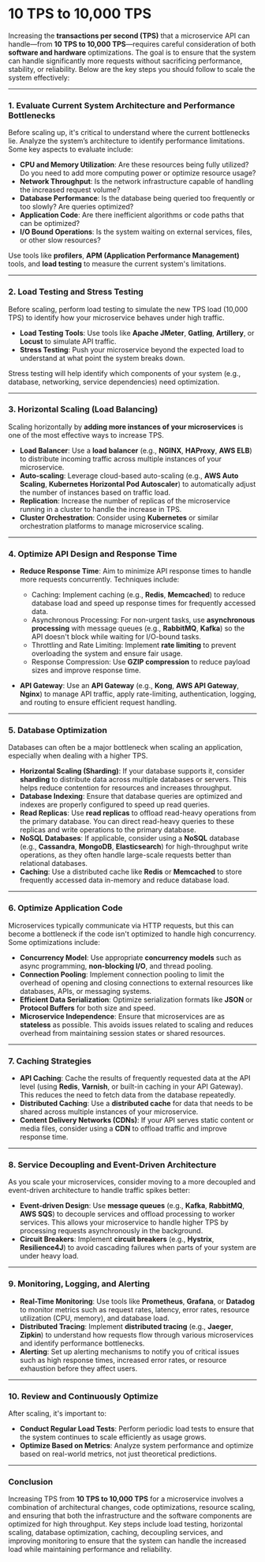 # 10 TPS to 10,000 TPS

Increasing the **transactions per second (TPS)** that a microservice API can handle—from **10 TPS to 10,000 TPS**—requires careful consideration of both **software and hardware** optimizations. The goal is to ensure that the system can handle significantly more requests without sacrificing performance, stability, or reliability. Below are the key steps you should follow to scale the system effectively:

---

### 1. **Evaluate Current System Architecture and Performance Bottlenecks**

Before scaling up, it's critical to understand where the current bottlenecks lie. Analyze the system’s architecture to identify performance limitations. Some key aspects to evaluate include:
- **CPU and Memory Utilization**: Are these resources being fully utilized? Do you need to add more computing power or optimize resource usage?
- **Network Throughput**: Is the network infrastructure capable of handling the increased request volume?
- **Database Performance**: Is the database being queried too frequently or too slowly? Are queries optimized?
- **Application Code**: Are there inefficient algorithms or code paths that can be optimized?
- **I/O Bound Operations**: Is the system waiting on external services, files, or other slow resources?

Use tools like **profilers**, **APM (Application Performance Management)** tools, and **load testing** to measure the current system's limitations.

---

### 2. **Load Testing and Stress Testing**

Before scaling, perform load testing to simulate the new TPS load (10,000 TPS) to identify how your microservice behaves under high traffic. 
- **Load Testing Tools**: Use tools like **Apache JMeter**, **Gatling**, **Artillery**, or **Locust** to simulate API traffic.
- **Stress Testing**: Push your microservice beyond the expected load to understand at what point the system breaks down.

Stress testing will help identify which components of your system (e.g., database, networking, service dependencies) need optimization.

---

### 3. **Horizontal Scaling (Load Balancing)**

Scaling horizontally by **adding more instances of your microservices** is one of the most effective ways to increase TPS.
- **Load Balancer**: Use a **load balancer** (e.g., **NGINX**, **HAProxy**, **AWS ELB**) to distribute incoming traffic across multiple instances of your microservice.
- **Auto-scaling**: Leverage cloud-based auto-scaling (e.g., **AWS Auto Scaling**, **Kubernetes Horizontal Pod Autoscaler**) to automatically adjust the number of instances based on traffic load.
- **Replication**: Increase the number of replicas of the microservice running in a cluster to handle the increase in TPS.
- **Cluster Orchestration**: Consider using **Kubernetes** or similar orchestration platforms to manage microservice scaling.

---

### 4. **Optimize API Design and Response Time**

- **Reduce Response Time**: Aim to minimize API response times to handle more requests concurrently. Techniques include:
  - Caching: Implement caching (e.g., **Redis**, **Memcached**) to reduce database load and speed up response times for frequently accessed data.
  - Asynchronous Processing: For non-urgent tasks, use **asynchronous processing** with message queues (e.g., **RabbitMQ**, **Kafka**) so the API doesn't block while waiting for I/O-bound tasks.
  - Throttling and Rate Limiting: Implement **rate limiting** to prevent overloading the system and ensure fair usage.
  - Response Compression: Use **GZIP compression** to reduce payload sizes and improve response time.

- **API Gateway**: Use an **API Gateway** (e.g., **Kong**, **AWS API Gateway**, **Nginx**) to manage API traffic, apply rate-limiting, authentication, logging, and routing to ensure efficient request handling.

---

### 5. **Database Optimization**

Databases can often be a major bottleneck when scaling an application, especially when dealing with a higher TPS.
- **Horizontal Scaling (Sharding)**: If your database supports it, consider **sharding** to distribute data across multiple databases or servers. This helps reduce contention for resources and increases throughput.
- **Database Indexing**: Ensure that database queries are optimized and indexes are properly configured to speed up read queries.
- **Read Replicas**: Use **read replicas** to offload read-heavy operations from the primary database. You can direct read-heavy queries to these replicas and write operations to the primary database.
- **NoSQL Databases**: If applicable, consider using a **NoSQL** database (e.g., **Cassandra**, **MongoDB**, **Elasticsearch**) for high-throughput write operations, as they often handle large-scale requests better than relational databases.
- **Caching**: Use a distributed cache like **Redis** or **Memcached** to store frequently accessed data in-memory and reduce database load.

---

### 6. **Optimize Application Code**

Microservices typically communicate via HTTP requests, but this can become a bottleneck if the code isn't optimized to handle high concurrency. Some optimizations include:
- **Concurrency Model**: Use appropriate **concurrency models** such as async programming, **non-blocking I/O**, and thread pooling.
- **Connection Pooling**: Implement connection pooling to limit the overhead of opening and closing connections to external resources like databases, APIs, or messaging systems.
- **Efficient Data Serialization**: Optimize serialization formats like **JSON** or **Protocol Buffers** for both size and speed.
- **Microservice Independence**: Ensure that microservices are as **stateless** as possible. This avoids issues related to scaling and reduces overhead from maintaining session states or shared resources.

---

### 7. **Caching Strategies**

- **API Caching**: Cache the results of frequently requested data at the API level (using **Redis**, **Varnish**, or built-in caching in your API Gateway). This reduces the need to fetch data from the database repeatedly.
- **Distributed Caching**: Use a **distributed cache** for data that needs to be shared across multiple instances of your microservice.
- **Content Delivery Networks (CDNs)**: If your API serves static content or media files, consider using a **CDN** to offload traffic and improve response time.

---

### 8. **Service Decoupling and Event-Driven Architecture**

As you scale your microservices, consider moving to a more decoupled and event-driven architecture to handle traffic spikes better:
- **Event-driven Design**: Use **message queues** (e.g., **Kafka**, **RabbitMQ**, **AWS SQS**) to decouple services and offload processing to worker services. This allows your microservice to handle higher TPS by processing requests asynchronously in the background.
- **Circuit Breakers**: Implement **circuit breakers** (e.g., **Hystrix**, **Resilience4J**) to avoid cascading failures when parts of your system are under heavy load.

---

### 9. **Monitoring, Logging, and Alerting**

- **Real-Time Monitoring**: Use tools like **Prometheus**, **Grafana**, or **Datadog** to monitor metrics such as request rates, latency, error rates, resource utilization (CPU, memory), and database load.
- **Distributed Tracing**: Implement **distributed tracing** (e.g., **Jaeger**, **Zipkin**) to understand how requests flow through various microservices and identify performance bottlenecks.
- **Alerting**: Set up alerting mechanisms to notify you of critical issues such as high response times, increased error rates, or resource exhaustion before they affect users.

---

### 10. **Review and Continuously Optimize**

After scaling, it's important to:
- **Conduct Regular Load Tests**: Perform periodic load tests to ensure that the system continues to scale efficiently as usage grows.
- **Optimize Based on Metrics**: Analyze system performance and optimize based on real-world metrics, not just theoretical predictions.

---

### Conclusion

Increasing TPS from **10 TPS to 10,000 TPS** for a microservice involves a combination of architectural changes, code optimizations, resource scaling, and ensuring that both the infrastructure and the software components are optimized for high throughput. Key steps include load testing, horizontal scaling, database optimization, caching, decoupling services, and improving monitoring to ensure that the system can handle the increased load while maintaining performance and reliability.
